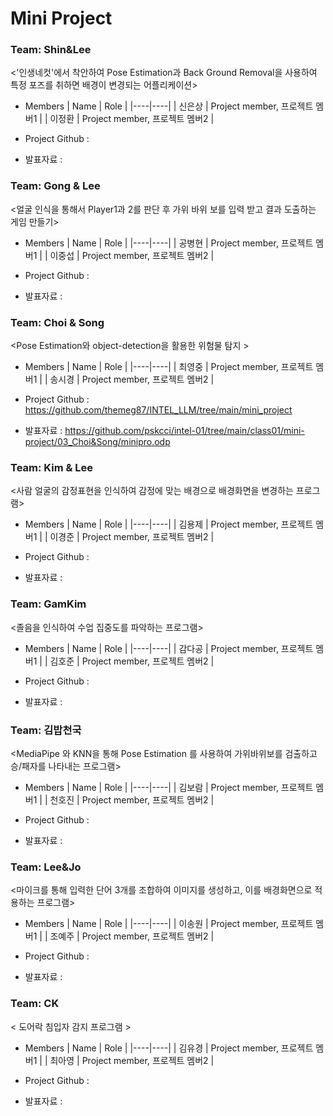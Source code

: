 # Mini Project
### Team: Shin&Lee

<'인생네컷'에서 착안하여 Pose Estimation과 Back Ground Removal을 사용하여 특정 포즈를 취하면 배경이 변경되는 어플리케이션>

* Members
  | Name | Role |
  |----|----|
  | 신은상 | Project member, 프로젝트 멤버1 |
  | 이정환 | Project member, 프로젝트 멤버2 |

* Project Github : 

* 발표자료 : 


### Team: Gong & Lee

<얼굴 인식을 통해서 Player1과 2를 판단 후 가위 바위 보를 입력 받고 결과 도출하는 게임 만들기>

* Members
  | Name | Role |
  |----|----|
  | 공병현 | Project member, 프로젝트 멤버1 |
  | 이중섭 | Project member, 프로젝트 멤버2 |

* Project Github : 

* 발표자료 : 

### Team: Choi & Song

<Pose Estimation와 object-detection을 활용한 위험물 탐지  >

* Members
  | Name | Role |
  |----|----|
  | 최영중 | Project member, 프로젝트 멤버1 |
  | 송시경 | Project member, 프로젝트 멤버2 |

* Project Github : https://github.com/themeg87/INTEL_LLM/tree/main/mini_project

* 발표자료 : https://github.com/pskcci/intel-01/tree/main/class01/mini-project/03_Choi&Song/minipro.odp

### Team: Kim & Lee

<사람 얼굴의 감정표현을 인식하여 감정에 맞는 배경으로 배경화면을 변경하는 프로그램>

* Members
  | Name | Role |
  |----|----|
  | 김용제 | Project member, 프로젝트 멤버1 |
  | 이경준 | Project member, 프로젝트 멤버2 |

* Project Github : 

* 발표자료 : 

### Team: GamKim

<졸음을 인식하여 수업 집중도를 파악하는 프로그램>

* Members
  | Name | Role |
  |----|----|
  | 감다공 | Project member, 프로젝트 멤버1 |
  | 김호준 | Project member, 프로젝트 멤버2 |

* Project Github : 

* 발표자료 : 

### Team: 김밥천국

<MediaPipe 와 KNN을 통해 Pose Estimation 를 사용하여 가위바위보를 검출하고 승/패자를 나타내는 프로그램>

* Members
  | Name | Role |
  |----|----|
  | 김보람 | Project member, 프로젝트 멤버1 |
  | 천호진 | Project member, 프로젝트 멤버2 |

* Project Github : 

* 발표자료 :

### Team: Lee&Jo

<마이크를 통해 입력한 단어 3개를 조합하여 이미지를 생성하고, 이를 배경화면으로 적용하는 프로그램>

* Members
  | Name | Role |
  |----|----|
  | 이송원 | Project member, 프로젝트 멤버1 |
  | 조예주 | Project member, 프로젝트 멤버2 |

* Project Github : 

* 발표자료 :


### Team: CK

< 도어락 침입자 감지 프로그램 >

* Members
  | Name | Role |
  |----|----|
  | 김유경 | Project member, 프로젝트 멤버1 |
  | 최아영 | Project member, 프로젝트 멤버2 |

* Project Github : 

* 발표자료 : 

